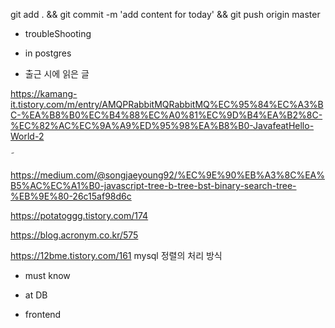 


git add . && git commit -m 'add content for today' && git push origin master

- troubleShooting


- in postgres


- 출근 시에 읽은 글 


https://kamang-it.tistory.com/m/entry/AMQPRabbitMQRabbitMQ%EC%95%84%EC%A3%BC-%EA%B8%B0%EC%B4%88%EC%A0%81%EC%9D%B4%EA%B2%8C-%EC%82%AC%EC%9A%A9%ED%95%98%EA%B8%B0-JavafeatHello-World-2

˜

https://medium.com/@songjaeyoung92/%EC%9E%90%EB%A3%8C%EA%B5%AC%EC%A1%B0-javascript-tree-b-tree-bst-binary-search-tree-%EB%9E%80-26c15af98d6c

https://potatoggg.tistory.com/174

https://blog.acronym.co.kr/575

https://12bme.tistory.com/161 mysql 정렬의 처리 방식 

- must know 




- at DB 


- frontend


